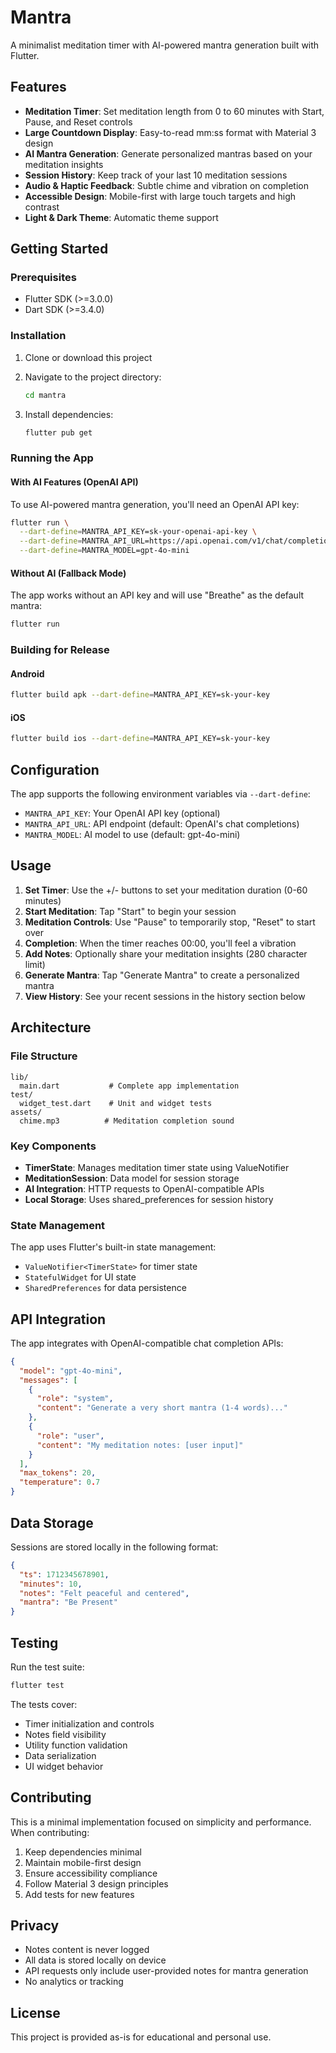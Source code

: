 # Mantra

A minimalist meditation timer with AI-powered mantra generation built with Flutter.

## Features

- **Meditation Timer**: Set meditation length from 0 to 60 minutes with Start, Pause, and Reset controls
- **Large Countdown Display**: Easy-to-read mm:ss format with Material 3 design
- **AI Mantra Generation**: Generate personalized mantras based on your meditation insights
- **Session History**: Keep track of your last 10 meditation sessions
- **Audio & Haptic Feedback**: Subtle chime and vibration on completion
- **Accessible Design**: Mobile-first with large touch targets and high contrast
- **Light & Dark Theme**: Automatic theme support

## Getting Started

### Prerequisites

- Flutter SDK (>=3.0.0)
- Dart SDK (>=3.4.0)

### Installation

1. Clone or download this project
2. Navigate to the project directory:
   ```bash
   cd mantra
   ```

3. Install dependencies:
   ```bash
   flutter pub get
   ```

### Running the App

#### With AI Features (OpenAI API)

To use AI-powered mantra generation, you'll need an OpenAI API key:

```bash
flutter run \
  --dart-define=MANTRA_API_KEY=sk-your-openai-api-key \
  --dart-define=MANTRA_API_URL=https://api.openai.com/v1/chat/completions \
  --dart-define=MANTRA_MODEL=gpt-4o-mini
```

#### Without AI (Fallback Mode)

The app works without an API key and will use "Breathe" as the default mantra:

```bash
flutter run
```

### Building for Release

#### Android
```bash
flutter build apk --dart-define=MANTRA_API_KEY=sk-your-key
```

#### iOS
```bash
flutter build ios --dart-define=MANTRA_API_KEY=sk-your-key
```

## Configuration

The app supports the following environment variables via `--dart-define`:

- `MANTRA_API_KEY`: Your OpenAI API key (optional)
- `MANTRA_API_URL`: API endpoint (default: OpenAI's chat completions)
- `MANTRA_MODEL`: AI model to use (default: gpt-4o-mini)

## Usage

1. **Set Timer**: Use the +/- buttons to set your meditation duration (0-60 minutes)
2. **Start Meditation**: Tap "Start" to begin your session
3. **Meditation Controls**: Use "Pause" to temporarily stop, "Reset" to start over
4. **Completion**: When the timer reaches 00:00, you'll feel a vibration
5. **Add Notes**: Optionally share your meditation insights (280 character limit)
6. **Generate Mantra**: Tap "Generate Mantra" to create a personalized mantra
7. **View History**: See your recent sessions in the history section below

## Architecture

### File Structure
```
lib/
  main.dart           # Complete app implementation
test/
  widget_test.dart    # Unit and widget tests
assets/
  chime.mp3          # Meditation completion sound
```

### Key Components

- **TimerState**: Manages meditation timer state using ValueNotifier
- **MeditationSession**: Data model for session storage
- **AI Integration**: HTTP requests to OpenAI-compatible APIs
- **Local Storage**: Uses shared_preferences for session history

### State Management

The app uses Flutter's built-in state management:
- `ValueNotifier<TimerState>` for timer state
- `StatefulWidget` for UI state
- `SharedPreferences` for data persistence

## API Integration

The app integrates with OpenAI-compatible chat completion APIs:

```json
{
  "model": "gpt-4o-mini",
  "messages": [
    {
      "role": "system", 
      "content": "Generate a very short mantra (1-4 words)..."
    },
    {
      "role": "user",
      "content": "My meditation notes: [user input]"
    }
  ],
  "max_tokens": 20,
  "temperature": 0.7
}
```

## Data Storage

Sessions are stored locally in the following format:

```json
{
  "ts": 1712345678901,
  "minutes": 10,
  "notes": "Felt peaceful and centered",
  "mantra": "Be Present"
}
```

## Testing

Run the test suite:

```bash
flutter test
```

The tests cover:
- Timer initialization and controls
- Notes field visibility
- Utility function validation
- Data serialization
- UI widget behavior

## Contributing

This is a minimal implementation focused on simplicity and performance. When contributing:

1. Keep dependencies minimal
2. Maintain mobile-first design
3. Ensure accessibility compliance
4. Follow Material 3 design principles
5. Add tests for new features

## Privacy

- Notes content is never logged
- All data is stored locally on device
- API requests only include user-provided notes for mantra generation
- No analytics or tracking

## License

This project is provided as-is for educational and personal use.
